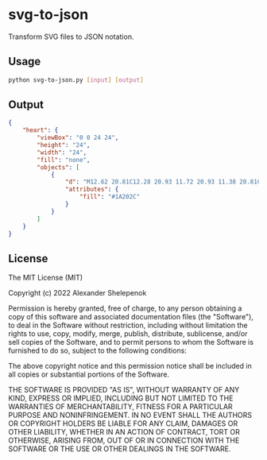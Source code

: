 # svg-to-json

Transform SVG files to JSON notation.

## Usage

```bash
python svg-to-json.py [input] [output]
```

## Output

```json
{
    "heart": {
        "viewBox": "0 0 24 24",
        "height": "24",
        "width": "24",
        "fill": "none",
        "objects": [
            {
                "d": "M12.62 20.81C12.28 20.93 11.72 20.93 11.38 20.81C8.48 19.82 2 15.69 2 8.68998C2 5.59998 4.49 3.09998 7.56 3.09998C9.38 3.09998 10.99 3.97998 12 5.33998C13.01 3.97998 14.63 3.09998 16.44 3.09998C19.51 3.09998 22 5.59998 22 8.68998C22 15.69 15.52 19.82 12.62 20.81Z",
                "attributes": {
                    "fill": "#1A202C"
                }
            }
        ]
    }
}
```

## License

The MIT License (MIT)

Copyright (c) 2022 Alexander Shelepenok

Permission is hereby granted, free of charge, to any person obtaining a copy
of this software and associated documentation files (the "Software"), to deal
in the Software without restriction, including without limitation the rights
to use, copy, modify, merge, publish, distribute, sublicense, and/or sell
copies of the Software, and to permit persons to whom the Software is
furnished to do so, subject to the following conditions:

The above copyright notice and this permission notice shall be included in all
copies or substantial portions of the Software.

THE SOFTWARE IS PROVIDED "AS IS", WITHOUT WARRANTY OF ANY KIND, EXPRESS OR
IMPLIED, INCLUDING BUT NOT LIMITED TO THE WARRANTIES OF MERCHANTABILITY,
FITNESS FOR A PARTICULAR PURPOSE AND NONINFRINGEMENT. IN NO EVENT SHALL THE
AUTHORS OR COPYRIGHT HOLDERS BE LIABLE FOR ANY CLAIM, DAMAGES OR OTHER
LIABILITY, WHETHER IN AN ACTION OF CONTRACT, TORT OR OTHERWISE, ARISING FROM,
OUT OF OR IN CONNECTION WITH THE SOFTWARE OR THE USE OR OTHER DEALINGS IN THE
SOFTWARE.
